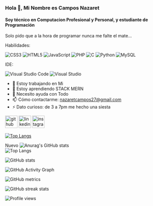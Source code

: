 ### Hola 👋, Mi Nombre es Campos Nazaret
#### Soy técnico en Computacion Profesional y Personal, y estudiante de Programación
Solo pido que a la hora de programar nunca me falte el mate...


Habilidades:

![CSS3](https://img.shields.io/badge/css3-%231572B6.svg?style=for-the-badge&logo=css3&logoColor=white)
![HTML5](https://img.shields.io/badge/html5-%23E34F26.svg?style=for-the-badge&logo=html5&logoColor=white)
![JavaScript](https://img.shields.io/badge/javascript-%23323330.svg?style=for-the-badge&logo=javascript&logoColor=%23F7DF1E)
![PHP](https://img.shields.io/badge/php-%23777BB4.svg?style=for-the-badge&logo=php&logoColor=white)
![C](https://img.shields.io/badge/c-%2300599C.svg?style=for-the-badge&logo=c&logoColor=white)
![Python](https://img.shields.io/badge/python-3670A0?style=for-the-badge&logo=python&logoColor=ffdd54)
![MySQL](https://img.shields.io/badge/mysql-%2300f.svg?style=for-the-badge&logo=mysql&logoColor=white)


IDE:

![Visual Studio Code](https://img.shields.io/badge/Visual%20Studio%20Code-0078d7.svg?style=for-the-badge&logo=visual-studio-code&logoColor=white)
![Visual Studio](https://img.shields.io/badge/Visual%20Studio-5C2D91.svg?style=for-the-badge&logo=visual-studio&logoColor=white)


- 🔭 Estoy trabajando en Mi 
- 🌱 Estoy aprendiendo STACK MERN 
- 🤔 Necesito ayuda con Todo 
- 📫 Cómo contactarme: nazaretcampos27@gmail.com 
- ⚡ Dato curioso: de 3 a 7pm me hecho una siesta  


[<img src='https://cdn.jsdelivr.net/npm/simple-icons@3.0.1/icons/github.svg' alt='github' height='40'>](https://github.com/NazaretCS)  [<img src='https://cdn.jsdelivr.net/npm/simple-icons@3.0.1/icons/linkedin.svg' alt='linkedin' height='40'>](https://www.linkedin.com/in/nazaretcs/)  [<img src='https://cdn.jsdelivr.net/npm/simple-icons@3.0.1/icons/instagram.svg' alt='instagram' height='40'>](https://www.instagram.com/campos.nazaret/)  

[![Top Langs](https://github-readme-stats.vercel.app/api/top-langs/?username=NazaretCS)](https://github.com/anuraghazra/github-readme-stats)

Nuevo
![Anurag's GitHub stats](https://github-readme-stats.vercel.app/api?username=NazaretCS&show_icons=true&theme=radical)<br>
![Top Langs](https://github-readme-stats.vercel.app/api/top-langs/?username=NazaretCS8&layout=compact&theme=radical)

![GitHub stats](https://github-readme-stats.vercel.app/api?username=NazaretCS&show_icons=true&count_private=true)  

![GitHub Activity Graph](https://activity-graph.herokuapp.com/graph?username=NazaretCS)  

![GitHub metrics](https://metrics.lecoq.io/NazaretCS)  

![GitHub streak stats](https://streak-stats.demolab.com/?user=NazaretCS)  

![Profile views](https://gpvc.arturio.dev/NazaretCS)  

